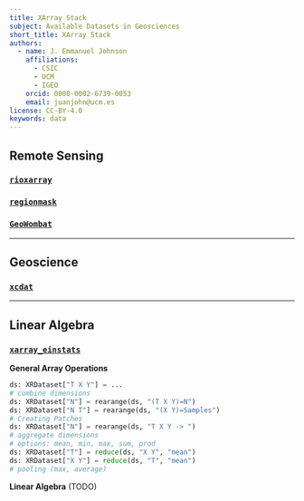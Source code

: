 ```yaml
---
title: XArray Stack
subject: Available Datasets in Geosciences
short_title: XArray Stack
authors:
  - name: J. Emmanuel Johnson
    affiliations:
      - CSIC
      - UCM
      - IGEO
    orcid: 0000-0002-6739-0053
    email: juanjohn@ucm.es
license: CC-BY-4.0
keywords: data
---
```





## Remote Sensing

### [`rioxarray`]()

### [`regionmask`]()

### [`GeoWombat`](https://github.com/jgrss/geowombat)

***
## Geoscience

### [`xcdat`]()


***
## Linear Algebra

### [`xarray_einstats`](https://einstats.python.arviz.org/en/latest/tutorials/einops-basics-port.html)

**General Array Operations**

```python
ds: XRDataset["T X Y"] = ...
# combine dimensions
ds: XRDataset["N"] = rearange(ds, "(T X Y)=N")
ds: XRDataset["N T"] = rearange(ds, "(X Y)=Samples")
# Creating Patches
ds: XRDataset["N"] = rearange(ds, "T X Y -> ")
# aggregate dimensions
# options: mean, min, max, sum, prod
ds: XRDataset["T"] = reduce(ds, "X Y", "mean")
ds: XRDataset["X Y"] = reduce(ds, "T", "mean")
# pooling (max, average)
```

**Linear Algebra** (TODO)